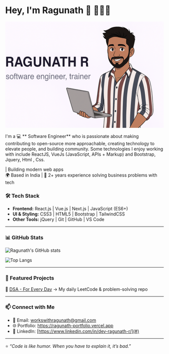 
# Hey, I'm Ragunath  👋 👨🏻‍💻

<!-- Banner Section -->
<p align="center">
  <img src="banner.png" alt="Ragunath R - Software Engineer" />
</p>

I'm a 💻 ** Software Engineer**  who is passionate about making contributing to open-source more approachable, creating technology to elevate people, and building community. Some technologies I enjoy working with include ReactJS, VueJs (JavaScript, APIs + Markup) and Bootstrap, Jquery, Html , Css.

| Building modern web apps  
🌍 Based in India | 🎯 2+ years experience solving business problems with tech  



### 🛠 Tech Stack
- **Frontend:** React.js | Vue.js | Next.js | JavaScript (ES6+)  
- **UI & Styling:** CSS3 | HTML5 | Bootstrap | TailwindCSS  
- **Other Tools:** jQuery | Git | GitHub | VS Code  

---

### 📊 GitHub Stats
![Ragunath's GitHub stats](https://github-readme-stats.vercel.app/api?username=RagunathDev&show_icons=true&theme=radical)  

![Top Langs](https://github-readme-stats.vercel.app/api/top-langs/?username=RagunathDev&layout=compact&theme=radical)  

---

### 🚀 Featured Projects
🔹 [DSA - For Every Day](https://github.com/RagunathDev/DSA) → My daily LeetCode & problem-solving repo  


---

### 📫 Connect with Me
- 📧 Email: workswithragunath@gmail.com  
- 🌐 Portfolio: https://ragunath-portfolio.vercel.app
- 💼 LinkedIn: [https://www.linkedin.com/in/dev-ragunath-r/](#)  

---

⭐️ _“Code is like humor. When you have to explain it, it’s bad.”_  


